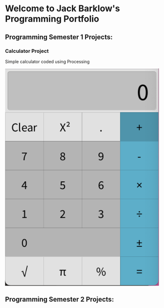 # Welcome to Jack Barklow's Programming Portfolio

## Programming Semester 1 Projects:

### Calculator Project

Simple calculator coded using Processing

![Calculator](https://github.com/Jack-Bark/Programming-Portfolio/blob/gh-pages/images/calc.png?raw=true)

## Programming Semester 2 Projects:

